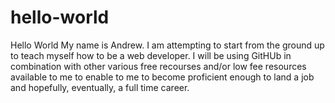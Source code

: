 # hello-world
Hello World
My name is Andrew. I am attempting to start from the ground up to teach myself how to be a web developer. I will be using GitHUb in combination with other various free recourses and/or low fee resources available to me to enable to me to become proficient enough to land a job and hopefully, eventually, a full time career.
